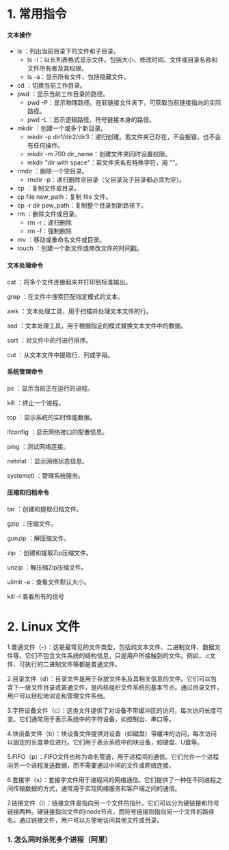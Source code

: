# 1. 常用指令

#### 文本操作

- ls ：列出当前⽬录下的⽂件和⼦⽬录。 
  - ls -l：以长列表格式显示文件，包括大小、修改时间、文件或目录名称和文件所有者及其权限。
  - ls -a：显示所有文件，包括隐藏文件。
- cd ：切换当前⼯作⽬录。 
- pwd ：显示当前⼯作⽬录的路径。 
  - pwd -P：显示物理路径。在软链接文件夹下，可获取当前链接指向的实际路径。
  - pwd -L：显示逻辑路径。符号链接本身的路径。
- mkdir ：创建⼀个或多个新⽬录。 
  - mkdir -p dir1/dir2/dir3：递归创建。若文件夹已存在，不会报错，也不会有任何操作。
  - mkdir -m 700 dir_name：创建文件夹同时设置权限。
  - mkdir "dir with space"：若文件夹名有特殊字符，用 ""。
- rmdir ：删除⼀个空⽬录。
  - rmdir -p：递归删除空目录（父目录及子目录都必须为空）。
-  cp ：复制⽂件或⽬录。 
  - cp file new_path：复制 file 文件。
  - cp -r dir pew_path：复制整个目录到新路径下。
- rm ：删除⽂件或⽬录。 
  - rm -r：递归删除
  - rm -f：强制删除
- mv ：移动或重命名⽂件或⽬录。 
- touch ：创建⼀个新⽂件或修改⽂件的时间戳。 

#### ⽂本处理命令 

cat ：将多个⽂件连接起来并打印到标准输出。 

grep ：在⽂件中搜索匹配指定模式的⽂本。 

awk ：⽂本处理⼯具，⽤于扫描并处理⽂本⽂件的⾏。 

sed ：⽂本处理⼯具，⽤于根据指定的模式替换⽂本⽂件中的数据。 

sort ：对⽂件中的⾏进⾏排序。 

cut ：从⽂本⽂件中提取⾏、列或字段。 

#### 系统管理命令 

ps ：显示当前正在运⾏的进程。

 kill ：终⽌⼀个进程。

 top ：显示系统的实时性能数据。 

ifconfig ：显示⽹络接⼝的配置信息。 

ping ：测试⽹络连接。 

netstat ：显示⽹络状态信息。 

systemctl ：管理系统服务。 

#### 压缩和归档命令 

tar ：创建和提取归档⽂件。 

gzip ：压缩⽂件。

 gunzip ：解压缩⽂件。

 zip ：创建和提取Zip压缩⽂件。 

unzip ：解压缩Zip压缩⽂件。



ulimit -a：查看文件默认大小。

kill -l 查看所有的信号

# 2. Linux 文件

1.普通文件（-）：这是最常见的文件类型，包括纯文本文件、二进制文件、数据文件等。它们不包含文件系统的结构信息，只是用户所接触到的文件。例如，.c文件、可执行的二进制文件等都是普通文件。

2.目录文件（d）：目录文件是用于存放文件名及其相关信息的文件。它们可以包含下一级文件目录或普通文件，是内核组织文件系统的基本节点。通过目录文件，用户可以轻松地浏览和管理文件系统。

3.字符设备文件（c）：这类文件提供了对设备不带缓冲区的访问，每次访问长度可变。它们通常用于表示系统中的字符设备，如控制台、串口等。

4.块设备文件（b）：块设备文件提供对设备（如磁盘）带缓冲的访问，每次访问以固定的长度单位进行。它们用于表示系统中的块设备，如硬盘、U盘等。

5.FIFO（p）：FIFO文件也称为命名管道，用于进程间的通信。它们允许一个进程向另一个进程发送数据，而不需要通过中间的文件或网络连接。

6.套接字（s）：套接字文件用于进程间的网络通信。它们提供了一种在不同进程之间传输数据的方式，通常用于实现网络服务和客户端之间的通信。

7.链接文件（l）：链接文件是指向另一个文件的指针。它们可以分为硬链接和符号链接两种。硬链接指向文件的inode节点，而符号链接则指向另一个文件的路径名。通过链接文件，用户可以方便地访问其他文件或目录。

### 1. 怎么同时杀死多个进程（阿里）

